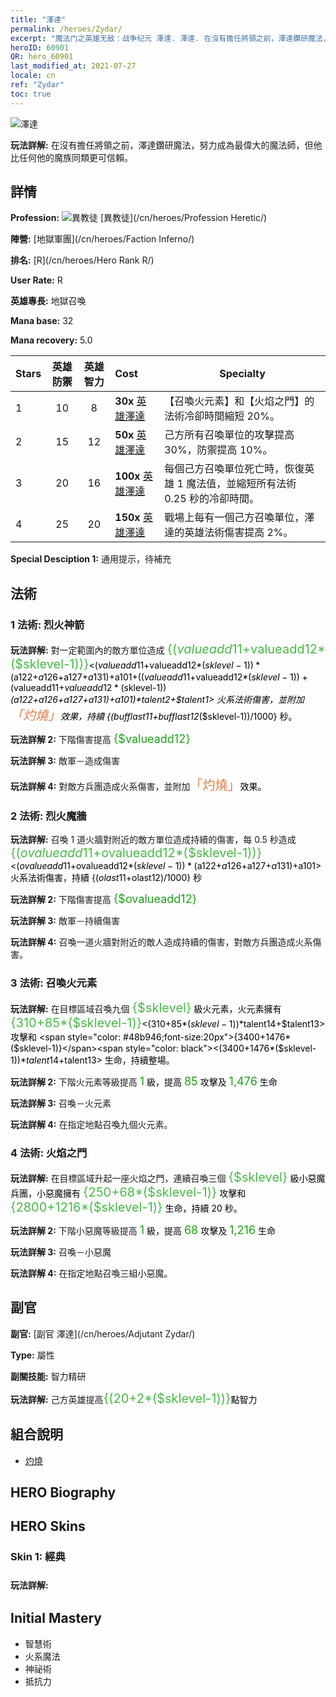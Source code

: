 ```yaml
---
title: "澤達"
permalink: /heroes/Zydar/
excerpt: "魔法门之英雄无敌：战争纪元 澤達. 澤達. 在沒有擔任將領之前，澤達鑽研魔法，努力成為最偉大的魔法師，但他比任何他的魔族同類更可信賴。"
heroID: 60901
QR: hero_60901
last_modified_at: 2021-07-27
locale: cn
ref: "Zydar"
toc: true
---
```

  ![澤達](/images/h/h_Zydar.jpg)

 **玩法詳解:** 在沒有擔任將領之前，澤達鑽研魔法，努力成為最偉大的魔法師，但他比任何他的魔族同類更可信賴。
## 詳情
 **Profession:** ![異教徒](/images/h/h_prof_10.png)  [異教徒](/cn/heroes/Profession Heretic/)

 **陣營:** [地獄軍團](/cn/heroes/Faction Inferno/)

 **排名:** [R](/cn/heroes/Hero Rank R/)

 **User Rate:** R

 **英雄專長:** 地獄召喚

 **Mana base:** 32

 **Mana recovery:** 5.0


  | Stars | 英雄防禦 | 英雄智力 | Cost |     Specialty     |
  |---------|:---------------:|:---------------:|:--|--------------------|
  |    1    | 10 | 8 | **30x** [英雄澤達](/cn/Items/her_385/) | 【召喚火元素】和【火焰之門】的法術冷卻時間縮短 20%。 |
  |    2    | 15 | 12 | **50x** [英雄澤達](/cn/Items/her_385/) | 己方所有召喚單位的攻擊提高 30%，防禦提高 10%。 |
  |    3    | 20 | 16 | **100x** [英雄澤達](/cn/Items/her_385/) | 每個己方召喚單位死亡時，恢復英雄 1 魔法值，並縮短所有法術 0.25 秒的冷卻時間。 |
  |    4    | 25 | 20 | **150x** [英雄澤達](/cn/Items/her_385/) | 戰場上每有一個己方召喚單位，澤達的英雄法術傷害提高 2%。 |

 **Special Desciption 1:** 通用提示，待補充

## 法術
### 1 法術: 烈火神箭
 **玩法詳解:** 對一定範圍內的敵方單位造成 <span style="color: #48b946;font-size:20px">{($valueadd11+$valueadd12*($sklevel-1))}</span><span style="color: black"><($valueadd11+$valueadd12*($sklevel-1))*($a122+$a126+$a127+$a131)+$a101+(($valueadd11+$valueadd12*($sklevel-1))+($valueadd11+$valueadd12*($sklevel-1))*($a122+$a126+$a127+$a131)+$a101)*$talent2+$talent1> 火系法術傷害，並附加<span style="color: #e07c44;font-size:20px">「灼燒」</span><span style="color: black">效果，持續 {($bufflast11+$bufflast12*($sklevel-1))/1000} 秒。

 **玩法詳解 2:** 下階傷害提高 <span style="color: #1ca216;font-size:18px">{$valueadd12}</span><span style="color: black">

 **玩法詳解 3:** 敵軍－造成傷害

 **玩法詳解 4:** 對敵方兵團造成火系傷害，並附加<span style="color: #e07c44;font-size:20px">「灼燒」</span><span style="color: black">效果。

### 2 法術: 烈火魔牆
 **玩法詳解:** 召喚 1 道火牆對附近的敵方單位造成持續的傷害，每 0.5 秒造成 <span style="color: #48b946;font-size:20px">{($ovalueadd11+$ovalueadd12*($sklevel-1))}</span><span style="color: black"><($ovalueadd11+$ovalueadd12*($sklevel-1))*($a122+$a126+$a127+$a131)+$a101> 火系法術傷害，持續 {($olast11+$olast12)/1000} 秒

 **玩法詳解 2:** 下階傷害提高 <span style="color: #1ca216;font-size:18px">{$ovalueadd12}</span><span style="color: black">

 **玩法詳解 3:** 敵軍－持續傷害

 **玩法詳解 4:** 召喚一道火牆對附近的敵人造成持續的傷害，對敵方兵團造成火系傷害。

### 3 法術: 召喚火元素
 **玩法詳解:** 在目標區域召喚九個 <span style="color: #48b946;font-size:20px">{$sklevel}</span><span style="color: black"> 級火元素，火元素擁有 <span style="color: #48b946;font-size:20px">{310+85*($sklevel-1)}</span><span style="color: black"><(310+85*($sklevel-1))*$talent14+$talent13> 攻擊和 <span style="color: #48b946;font-size:20px">{3400+1476*($sklevel-1)}</span><span style="color: black"><(3400+1476*($sklevel-1))*$talent14+$talent13> 生命，持續整場。

 **玩法詳解 2:** 下階火元素等級提高 <span style="color: #1ca216;font-size:18px">1</span><span style="color: black"> 級，提高 <span style="color: #1ca216;font-size:18px">85</span><span style="color: black"> 攻擊及 <span style="color: #1ca216;font-size:18px">1,476</span><span style="color: black"> 生命

 **玩法詳解 3:** 召喚－火元素

 **玩法詳解 4:** 在指定地點召喚九個火元素。

### 4 法術: 火焰之門
 **玩法詳解:** 在目標區域升起一座火焰之門，連續召喚三個 <span style="color: #48b946;font-size:20px">{$sklevel}</span><span style="color: black"> 級小惡魔兵團，小惡魔擁有 <span style="color: #48b946;font-size:20px">{250+68*($sklevel-1)}</span><span style="color: black"> 攻擊和 <span style="color: #48b946;font-size:20px">{2800+1216*($sklevel-1)}</span><span style="color: black"> 生命，持續 20 秒。

 **玩法詳解 2:** 下階小惡魔等級提高 <span style="color: #1ca216;font-size:18px">1</span><span style="color: black"> 級，提高 <span style="color: #1ca216;font-size:18px">68</span><span style="color: black"> 攻擊及 <span style="color: #1ca216;font-size:18px">1,216</span><span style="color: black"> 生命

 **玩法詳解 3:** 召喚－小惡魔

 **玩法詳解 4:** 在指定地點召喚三組小惡魔。


## 副官

 **副官:**  [副官 澤達](/cn/heroes/Adjutant Zydar/) 

 **Type:**  屬性 

 **副關技能:**  智力精研 

 **玩法詳解:** 己方英雄提高<span style="color: #48b946;font-size:20px">{(20+2*($sklevel-1))}</span><span style="color: black">點智力

## 組合說明

* [灼燒](/cn/combination/灼燒/) 

## HERO Biography

## HERO Skins
### Skin 1: **經典**

 **玩法詳解:** <span style="color: #ffffff;font-size:20px">　地獄空空蕩蕩，惡魔都在人間。</span>



## Initial Mastery
   - 智慧術
   - 火系魔法
   - 神祕術
   - 抵抗力
